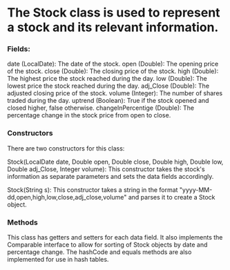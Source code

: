 # The Stock class is used to represent a stock and its relevant information.


### Fields:

date (LocalDate): The date of the stock.
open (Double): The opening price of the stock.
close (Double): The closing price of the stock.
high (Double): The highest price the stock reached during the day.
low (Double): The lowest price the stock reached during the day.
adj_Close (Double): The adjusted closing price of the stock.
volume (Integer): The number of shares traded during the day.
uptrend (Boolean): True if the stock opened and closed higher, false otherwise.
changeInPercentige (Double): The percentage change in the stock price from open to close.

### Constructors
There are two constructors for this class:

Stock(LocalDate date, Double open, Double close, Double high, Double low, Double adj_Close, Integer volume): This constructor takes the stock's information as separate parameters and sets the data fields accordingly.

Stock(String s): This constructor takes a string in the format "yyyy-MM-dd,open,high,low,close,adj_close,volume" and parses it to create a Stock object.

### Methods

This class has getters and setters for each data field. It also implements the Comparable interface to allow for sorting of Stock objects by date and percentage change. The hashCode and equals methods are also implemented for use in hash tables.
